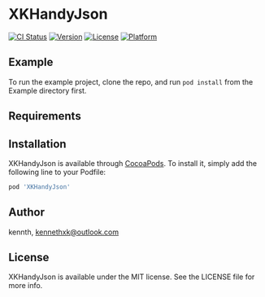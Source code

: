 # XKHandyJson

[![CI Status](https://img.shields.io/travis/kennth/XKHandyJson.svg?style=flat)](https://travis-ci.org/kennth/XKHandyJson)
[![Version](https://img.shields.io/cocoapods/v/XKHandyJson.svg?style=flat)](https://cocoapods.org/pods/XKHandyJson)
[![License](https://img.shields.io/cocoapods/l/XKHandyJson.svg?style=flat)](https://cocoapods.org/pods/XKHandyJson)
[![Platform](https://img.shields.io/cocoapods/p/XKHandyJson.svg?style=flat)](https://cocoapods.org/pods/XKHandyJson)

## Example

To run the example project, clone the repo, and run `pod install` from the Example directory first.

## Requirements

## Installation

XKHandyJson is available through [CocoaPods](https://cocoapods.org). To install
it, simply add the following line to your Podfile:

```ruby
pod 'XKHandyJson'
```

## Author

kennth, kennethxk@outlook.com

## License

XKHandyJson is available under the MIT license. See the LICENSE file for more info.

